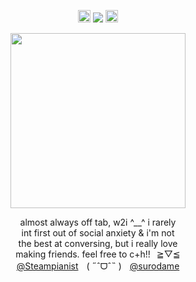 <div align="center"> 
  
<img width=20 src="https://file.garden/Zoh6AmUPgG7Qjqjt/eiden/pawprint.gifv"> ![](https://komarev.com/ghpvc/?username=bloodyworship&color=ab8270&label=⠀♡‎⠀&style=plastic&abbreviated=true) <img width=20 src="https://file.garden/Zoh6AmUPgG7Qjqjt/eiden/tiger.gifv">

<img width="280" src="https://file.garden/Zoh6AmUPgG7Qjqjt/eiden/eiden%20yayyy%20cropped.png">

almost always off tab, w2i ^__^ i rarely<br>
int first out of social anxiety & i'm not<br>
the best at conversing, but i really love<br>
making friends. feel free to c+h!!⠀≧▽≦<br>
[@Steampianist](https://github.com/Steampianist)ㅤ( ˶ˆᗜˆ˵ )ㅤ[@surodame](https://github.com/surodame) <br>
